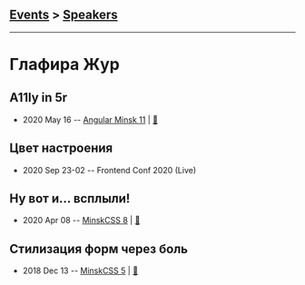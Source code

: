 ## [Events](../README.md) > [Speakers](../speakers.md)
---

# Глафира Жур

## A11ly in 5r
- 2020 May 16 -- [Angular Minsk 11](https://www.youtube.com/watch?v=xEO00Fz_5Us)  | [:notebook:](https://docs.google.com/presentation/d/1c3ub6vX1XH_oEAzykVIqqc5KPGtS50GuGbrjih22qEE)  
## Цвет настроения
- 2020 Sep 23-02 -- Frontend Conf 2020 (Live)    
## Ну вот и… всплыли!
- 2020 Apr 08 -- [MinskCSS 8](https://youtu.be/BRbR0wXhO38?t=5787)  | [:notebook:](https://glafirazhur.github.io/popups-a11y/)  
## Стилизация форм через боль
- 2018 Dec 13 -- [MinskCSS 5](https://www.youtube.com/watch?v=jW0TKZAUAUU)  | [:notebook:](https://glafirazhur.github.io/formsthroughthepain/)  

